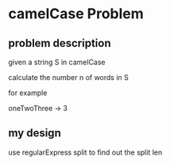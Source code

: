 # camelCase Problem

## problem description

given a  string S  in camelCase 

calculate the number n of words  in S

for example

oneTwoThree ->  3

## my design

use regularExpress split to find out the split len


